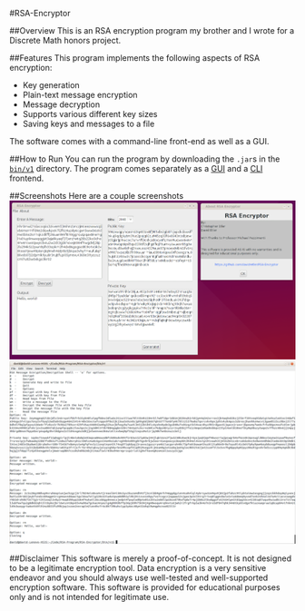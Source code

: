 #RSA-Encryptor

##Overview
This is an RSA encryption program my brother and I wrote for a Discrete Math honors project.

##Features
This program implements the following aspects of RSA encryption:

* Key generation
* Plain-text message encryption
* Message decryption
* Supports various different key sizes
* Saving keys and messages to a file

The software comes with a command-line front-end as well as a GUI.

##How to Run
You can run the program by downloading the `.jar`s in the [`bin/v1`](bin/v1) directory. The program comes separately as a [GUI](bin/v1/RSA_GUI.jar) and a [CLI](bin/v1/RSA_CLI.jar) frontend. 

##Screenshots
Here are a couple screenshots
![GUI](Screenshots/RSA-screenshot.png)
![CLI](Screenshots/cli-screenshot.png)


##Disclaimer
This software is merely a proof-of-concept. It is not designed to be a legitimate encryption tool. Data encryption is a very sensitive endeavor and you should always use well-tested and well-supported encryption software. This software is provided for educational purposes only and is not intended for legitimate use.
